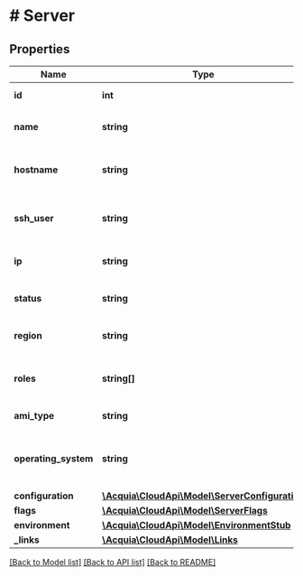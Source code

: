# # Server

## Properties

Name | Type | Description | Notes
------------ | ------------- | ------------- | -------------
**id** | **int** | The ID of the server. |
**name** | **string** | The machine name of the server. |
**hostname** | **string** | The hostname for the server. |
**ssh_user** | **string** | The name of the SSH user for this environment. |
**ip** | **string** | The IP address of the server. |
**status** | **string** | The status of the server. |
**region** | **string** | The Amazon region the server is in. |
**roles** | **string[]** | The roles the server has, for its environment. |
**ami_type** | **string** | The Amazon AMI type. |
**operating_system** | **string** | The operating system running on the server. |
**configuration** | [**\Acquia\CloudApi\Model\ServerConfiguration**](ServerConfiguration.md) |  |
**flags** | [**\Acquia\CloudApi\Model\ServerFlags**](ServerFlags.md) |  |
**environment** | [**\Acquia\CloudApi\Model\EnvironmentStub**](EnvironmentStub.md) |  |
**_links** | [**\Acquia\CloudApi\Model\Links**](Links.md) |  |

[[Back to Model list]](../../README.md#models) [[Back to API list]](../../README.md#endpoints) [[Back to README]](../../README.md)
